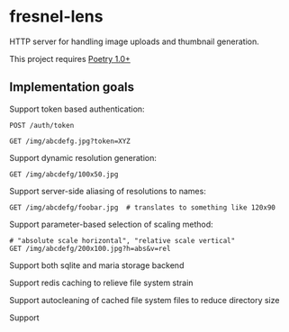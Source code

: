 # fresnel-lens

HTTP server for handling image uploads and thumbnail generation.

This project requires [Poetry 1.0+](https://python-poetry.org/)

## Implementation goals

Support token based authentication:

```
POST /auth/token

GET /img/abcdefg.jpg?token=XYZ
```

Support dynamic resolution generation:

```
GET /img/abcdefg/100x50.jpg
```

Support server-side aliasing of resolutions to names:

```
GET /img/abcdefg/foobar.jpg  # translates to something like 120x90
```

Support parameter-based selection of scaling method:

```
# "absolute scale horizontal", "relative scale vertical"
GET /img/abcdefg/200x100.jpg?h=abs&v=rel
```

Support both sqlite and maria storage backend

Support redis caching to relieve file system strain

Support autocleaning of cached file system files to reduce directory size

Support
